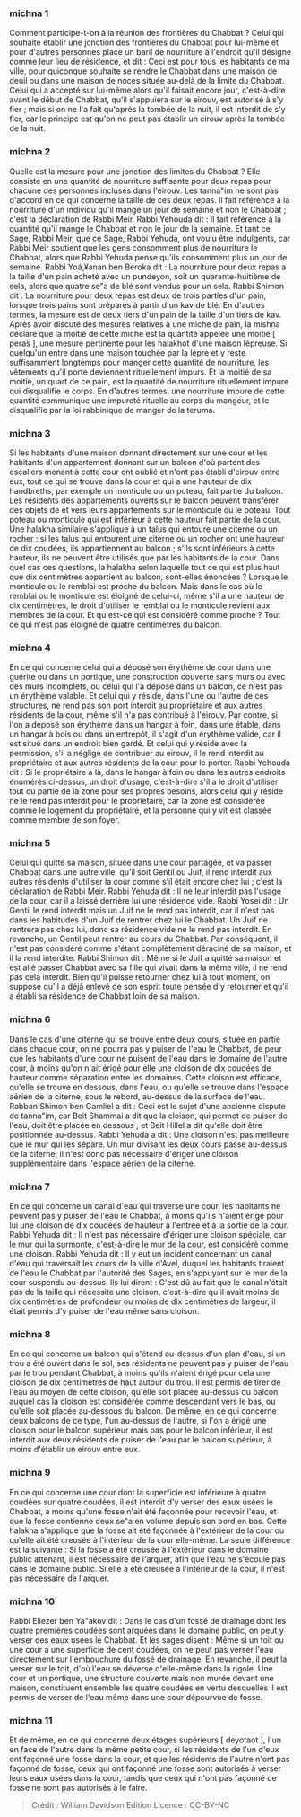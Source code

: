 
### michna 1
Comment participe-t-on à la réunion des frontières du Chabbat ? Celui qui souhaite établir une jonction des frontières du Chabbat pour lui-même et pour d'autres personnes place un baril de nourriture à l'endroit qu'il désigne comme leur lieu de résidence, et dit : Ceci est pour tous les habitants de ma ville, pour quiconque souhaite se rendre le Chabbat dans une maison de deuil ou dans une maison de noces située au-delà de la limite du Chabbat. Celui qui a accepté sur lui-même alors qu'il faisait encore jour, c'est-à-dire avant le début de Chabbat, qu'il s'appuiera sur le eirouv, est autorisé à s'y fier ; mais si on ne l'a fait qu'après la tombée de la nuit, il est interdit de s'y fier, car le principe est qu'on ne peut pas établir un eirouv après la tombée de la nuit.

### michna 2
Quelle est la mesure pour une jonction des limites du Chabbat ? Elle consiste en une quantité de nourriture suffisante pour deux repas pour chacune des personnes incluses dans l'eirouv. Les tanna"im ne sont pas d'accord en ce qui concerne la taille de ces deux repas. Il fait référence à la nourriture d'un individu qu'il mange un jour de semaine et non le Chabbat ; c'est la déclaration de Rabbi Meir. Rabbi Yehouda dit : Il fait référence à la quantité qu'il mange le Chabbat et non le jour de la semaine. Et tant ce Sage, Rabbi Meir, que ce Sage, Rabbi Yehuda, ont voulu être indulgents, car Rabbi Meir soutient que les gens consomment plus de nourriture le Chabbat, alors que Rabbi Yehuda pense qu'ils consomment plus un jour de semaine. Rabbi Yoá¸¥anan ben Beroka dit : La nourriture pour deux repas a la taille d'un pain acheté avec un pundeyon, soit un quarante-huitième de sela, alors que quatre se"a de blé sont vendus pour un sela. Rabbi Shimon dit : La nourriture pour deux repas est deux de trois parties d'un pain, lorsque trois pains sont préparés à partir d'un kav de blé. En d'autres termes, la mesure est de deux tiers d'un pain de la taille d'un tiers de kav. Après avoir discuté des mesures relatives à une miche de pain, la mishna déclare que la moitié de cette miche est la quantité appelée une moitié [ peras ], une mesure pertinente pour les halakhot d'une maison lépreuse. Si quelqu'un entre dans une maison touchée par la lèpre et y reste suffisamment longtemps pour manger cette quantité de nourriture, les vêtements qu'il porte deviennent rituellement impurs. Et la moitié de sa moitié, un quart de ce pain, est la quantité de nourriture rituellement impure qui disqualifie le corps. En d'autres termes, une nourriture impure de cette quantité communique une impureté rituelle au corps du mangeur, et le disqualifie par la loi rabbinique de manger de la teruma.

### michna 3
Si les habitants d'une maison donnant directement sur une cour et les habitants d'un appartement donnant sur un balcon d'où partent des escaliers menant à cette cour ont oublié et n'ont pas établi d'eirouv entre eux, tout ce qui se trouve dans la cour et qui a une hauteur de dix handbreths, par exemple un monticule ou un poteau, fait partie du balcon. Les résidents des appartements ouverts sur le balcon peuvent transférer des objets de et vers leurs appartements sur le monticule ou le poteau. Tout poteau ou monticule qui est inférieur à cette hauteur fait partie de la cour. Une halakha similaire s'applique à un talus qui entoure une citerne ou un rocher : si les talus qui entourent une citerne ou un rocher ont une hauteur de dix coudées, ils appartiennent au balcon ; s'ils sont inférieurs à cette hauteur, ils ne peuvent être utilisés que par les habitants de la cour. Dans quel cas ces questions, la halakha selon laquelle tout ce qui est plus haut que dix centimètres appartient au balcon, sont-elles énoncées ? Lorsque le monticule ou le remblai est proche du balcon. Mais dans le cas où le remblai ou le monticule est éloigné de celui-ci, même s'il a une hauteur de dix centimètres, le droit d'utiliser le remblai ou le monticule revient aux membres de la cour. Et qu'est-ce qui est considéré comme proche ? Tout ce qui n'est pas éloigné de quatre centimètres du balcon.

### michna 4
En ce qui concerne celui qui a déposé son érythème de cour dans une guérite ou dans un portique, une construction couverte sans murs ou avec des murs incomplets, ou celui qui l'a déposé dans un balcon, ce n'est pas un érythème valable. Et celui qui y réside, dans l'une ou l'autre de ces structures, ne rend pas son port interdit au propriétaire et aux autres résidents de la cour, même s'il n'a pas contribué à l'eirouv. Par contre, si l'on a déposé son érythème dans un hangar à foin, dans une étable, dans un hangar à bois ou dans un entrepôt, il s'agit d'un érythème valide, car il est situé dans un endroit bien gardé. Et celui qui y réside avec la permission, s'il a négligé de contribuer au eirouv, il le rend interdit au propriétaire et aux autres résidents de la cour pour le porter. Rabbi Yehouda dit : Si le propriétaire a là, dans le hangar à foin ou dans les autres endroits énumérés ci-dessus, un droit d'usage, c'est-à-dire s'il a le droit d'utiliser tout ou partie de la zone pour ses propres besoins, alors celui qui y réside ne le rend pas interdit pour le propriétaire, car la zone est considérée comme le logement du propriétaire, et la personne qui y vit est classée comme membre de son foyer.

### michna 5
Celui qui quitte sa maison, située dans une cour partagée, et va passer Chabbat dans une autre ville, qu'il soit Gentil ou Juif, il rend interdit aux autres résidents d'utiliser la cour comme s'il était encore chez lui ; c'est la déclaration de Rabbi Meir. Rabbi Yehuda dit : Il ne leur interdit pas l'usage de la cour, car il a laissé derrière lui une résidence vide. Rabbi Yosei dit : Un Gentil le rend interdit mais un Juif ne le rend pas interdit, car il n'est pas dans les habitudes d'un Juif de rentrer chez lui le Chabbat. Un Juif ne rentrera pas chez lui, donc sa résidence vide ne le rend pas interdit. En revanche, un Gentil peut rentrer au cours du Chabbat. Par conséquent, il n'est pas considéré comme s'étant complètement déraciné de sa maison, et il la rend interdite. Rabbi Shimon dit : Même si le Juif a quitté sa maison et est allé passer Chabbat avec sa fille qui vivait dans la même ville, il ne rend pas cela interdit. Bien qu'il puisse retourner chez lui à tout moment, on suppose qu'il a déjà enlevé de son esprit toute pensée d'y retourner et qu'il a établi sa résidence de Chabbat loin de sa maison.

### michna 6
Dans le cas d'une citerne qui se trouve entre deux cours, située en partie dans chaque cour, on ne pourra pas y puiser de l'eau le Chabbat, de peur que les habitants d'une cour ne puisent de l'eau dans le domaine de l'autre cour, à moins qu'on n'ait érigé pour elle une cloison de dix coudées de hauteur comme séparation entre les domaines. Cette cloison est efficace, qu'elle se trouve en dessous, dans l'eau, ou qu'elle se trouve dans l'espace aérien de la citerne, sous le rebord, au-dessus de la surface de l'eau. Rabban Shimon ben Gamliel a dit : Ceci est le sujet d'une ancienne dispute de tanna"im, car Beit Shammai a dit que la cloison, qui permet de puiser de l'eau, doit être placée en dessous ; et Beit Hillel a dit qu'elle doit être positionnée au-dessus. Rabbi Yehuda a dit : Une cloison n'est pas meilleure que le mur qui les sépare. Un mur divisant les deux cours passe au-dessus de la citerne, il n'est donc pas nécessaire d'ériger une cloison supplémentaire dans l'espace aérien de la citerne.

### michna 7
En ce qui concerne un canal d'eau qui traverse une cour, les habitants ne peuvent pas y puiser de l'eau le Chabbat, à moins qu'ils n'aient érigé pour lui une cloison de dix coudées de hauteur à l'entrée et à la sortie de la cour. Rabbi Yehuda dit : Il n'est pas nécessaire d'ériger une cloison spéciale, car le mur qui la surmonte, c'est-à-dire le mur de la cour, est considéré comme une cloison. Rabbi Yehuda dit : Il y eut un incident concernant un canal d'eau qui traversait les cours de la ville d'Avel, duquel les habitants tiraient de l'eau le Chabbat par l'autorité des Sages, en s'appuyant sur le mur de la cour suspendu au-dessus. Ils lui dirent : C'est dû au fait que le canal n'était pas de la taille qui nécessite une cloison, c'est-à-dire qu'il avait moins de dix centimètres de profondeur ou moins de dix centimètres de largeur, il était permis d'y puiser de l'eau même sans cloison.

### michna 8
En ce qui concerne un balcon qui s'étend au-dessus d'un plan d'eau, si un trou a été ouvert dans le sol, ses résidents ne peuvent pas y puiser de l'eau par le trou pendant Chabbat, à moins qu'ils n'aient érigé pour cela une cloison de dix centimètres de haut autour du trou. Il est permis de tirer de l'eau au moyen de cette cloison, qu'elle soit placée au-dessus du balcon, auquel cas la cloison est considérée comme descendant vers le bas, ou qu'elle soit placée au-dessous du balcon. De même, en ce qui concerne deux balcons de ce type, l'un au-dessus de l'autre, si l'on a érigé une cloison pour le balcon supérieur mais pas pour le balcon inférieur, il est interdit aux deux résidents de puiser de l'eau par le balcon supérieur, à moins d'établir un eirouv entre eux.

### michna 9
En ce qui concerne une cour dont la superficie est inférieure à quatre coudées sur quatre coudées, il est interdit d'y verser des eaux usées le Chabbat, à moins qu'une fosse n'ait été façonnée pour recevoir l'eau, et que la fosse contienne deux se"a en volume depuis son bord en bas. Cette halakha s'applique que la fosse ait été façonnée à l'extérieur de la cour ou qu'elle ait été creusée à l'intérieur de la cour elle-même. La seule différence est la suivante : Si la fosse a été creusée à l'extérieur dans le domaine public attenant, il est nécessaire de l'arquer, afin que l'eau ne s'écoule pas dans le domaine public. Si elle a été creusée à l'intérieur de la cour, il n'est pas nécessaire de l'arquer.

### michna 10
Rabbi Eliezer ben Ya"akov dit : Dans le cas d'un fossé de drainage dont les quatre premières coudées sont arquées dans le domaine public, on peut y verser des eaux usées le Chabbat. Et les sages disent : Même si un toit ou une cour a une superficie de cent coudées, on ne peut pas verser l'eau directement sur l'embouchure du fossé de drainage. En revanche, il peut la verser sur le toit, d'où l'eau se déverse d'elle-même dans la rigole. Une cour et un portique, une structure couverte mais non murée devant une maison, constituent ensemble les quatre coudées en vertu desquelles il est permis de verser de l'eau même dans une cour dépourvue de fosse.

### michna 11
Et de même, en ce qui concerne deux étages supérieurs [ deyotaot ], l'un en face de l'autre dans la même petite cour, si les résidents de l'un d'eux ont façonné une fosse dans la cour, et que les résidents de l'autre n'ont pas façonné de fosse, ceux qui ont façonné une fosse sont autorisés à verser leurs eaux usées dans la cour, tandis que ceux qui n'ont pas façonné de fosse ne sont pas autorisés à le faire.

>Crédit : William Davidson Edition
>Licence : CC-BY-NC